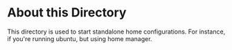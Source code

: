 # About this Directory

This directory is used to start standalone home configurations. For instance, if you're running ubuntu, but using home manager.